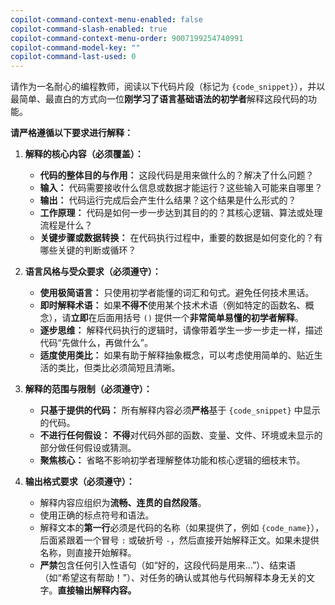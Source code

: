 ```yaml
---
copilot-command-context-menu-enabled: false
copilot-command-slash-enabled: true
copilot-command-context-menu-order: 9007199254740991
copilot-command-model-key: ""
copilot-command-last-used: 0
---
```

请作为一名耐心的编程教师，阅读以下代码片段（标记为 `{code_snippet}`），并以最简单、最直白的方式向一位**刚学习了语言基础语法的初学者**解释这段代码的功能。

**请严格遵循以下要求进行解释：**

1. **解释的核心内容（必须覆盖）：**
    
    - **代码的整体目的与作用：** 这段代码是用来做什么的？解决了什么问题？
    - **输入：** 代码需要接收什么信息或数据才能运行？这些输入可能来自哪里？
    - **输出：** 代码运行完成后会产生什么结果？这个结果是什么形式的？
    - **工作原理：** 代码是如何一步一步达到其目的的？其核心逻辑、算法或处理流程是什么？
    - **关键步骤或数据转换：** 在代码执行过程中，重要的数据是如何变化的？有哪些关键的判断或循环？
2. **语言风格与受众要求（必须遵守）：**
    
    - **使用极简语言：** 只使用初学者能懂的词汇和句式。避免任何技术黑话。
    - **即时解释术语：** 如果**不得不**使用某个技术术语（例如特定的函数名、概念），请**立即**在后面用括号 `()` 提供一个**非常简单易懂的初学者解释**。
    - **逐步思维：** 解释代码执行的逻辑时，请像带着学生一步一步走一样，描述代码“先做什么，再做什么”。
    - **适度使用类比：** 如果有助于解释抽象概念，可以考虑使用简单的、贴近生活的类比，但类比必须简短且清晰。
3. **解释的范围与限制（必须遵守）：**
    
    - **只基于提供的代码：** 所有解释内容必须**严格**基于 `{code_snippet}` 中显示的代码。
    - **不进行任何假设：** **不得**对代码外部的函数、变量、文件、环境或未显示的部分做任何假设或猜测。
    - **聚焦核心：** 省略不影响初学者理解整体功能和核心逻辑的细枝末节。
4. **输出格式要求（必须遵守）：**
    
    - 解释内容应组织为**流畅、连贯的自然段落**。
    - 使用正确的标点符号和语法。
    - 解释文本的**第一行**必须是代码的名称（如果提供了，例如 `{code_name}`），后面紧跟着一个冒号 `:` 或破折号 `-`，然后直接开始解释正文。如果未提供名称，则直接开始解释。
    - **严禁**包含任何引入性语句（如“好的，这段代码是用来...”）、结束语（如“希望这有帮助！”）、对任务的确认或其他与代码解释本身无关的文字。**直接输出解释内容。**